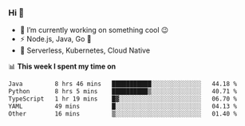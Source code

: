 ### Hi 👋

<!--
**nodejh/nodejh** is a ✨ _special_ ✨ repository because its `README.md` (this file) appears on your GitHub profile.

Here are some ideas to get you started:

- 🔭 I’m currently working on ...
- 🌱 I’m currently learning ...
- 👯 I’m looking to collaborate on ...
- 🤔 I’m looking for help with ...
- 💬 Ask me about ...
- 📫 How to reach me: ...
- 😄 Pronouns: ...
- ⚡ Fun fact: ...
-->

- 🔭 I’m currently working on something cool :wink:
- ⚡ Node.js, Java, Go :thought_balloon:
- 🤖 Serverless, Kubernetes, Cloud Native

📊 **This week I spent my time on**

<!--START_SECTION:waka-->

```txt
Java         8 hrs 46 mins   ███████████░░░░░░░░░░░░░░   44.18 %
Python       8 hrs 5 mins    ██████████▒░░░░░░░░░░░░░░   40.71 %
TypeScript   1 hr 19 mins    █▓░░░░░░░░░░░░░░░░░░░░░░░   06.70 %
YAML         49 mins         █░░░░░░░░░░░░░░░░░░░░░░░░   04.13 %
Other        16 mins         ▒░░░░░░░░░░░░░░░░░░░░░░░░   01.40 %
```

<!--END_SECTION:waka-->


<!--
:traffic_light: **Visitors**

![visitors](https://visitor-badge.glitch.me/badge?page_id=nodejh.nodejh)
-->
